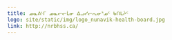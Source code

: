 ```yaml
---
title: ᓄᓇᕕᒻᒥ ᓄᓇᓕᓕᒫᓂ ᐃᓗᓯᓕᕆᓂᕐᓄᑦ ᑲᑎᒪᔩᑦ
logo: site/static/img/logo_nunavik-health-board.jpg
link: http://nrbhss.ca/
---
```

